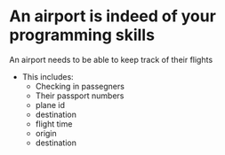 # An airport is indeed of your programming skills

An airport needs to be able to keep track of their flights
- This includes:
    - Checking in passegners
    - Their passport numbers
    - plane id
    - destination
    - flight time
    - origin
    - destination
    